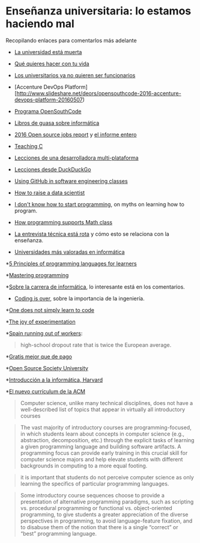 # Enseñanza universitaria: lo estamos haciendo mal

Recopilando enlaces para comentarlos más adelante

*
  [La universidad está muerta](https://lasindias.com/la-universidad-esta-muerta-y-no-va-a-resucitar?utm_content=buffer89f96&utm_medium=social&utm_source=facebook.com&utm_campaign=buffer)

*
  [Qué quieres hacer con tu vida](http://quequiereshacercontuvida.com/wp-content/uploads/2014/09/Informe-QQ.online.pdf)

*
  [Los universitarios ya no quieren ser funcionarios](http://www.elespanol.com/espana/20160504/122237798_0.html)

*
  [Accenture DevOps Platform][http://www.slideshare.net/deors/opensouthcode-2016-accenture-devops-platform-20160507)

* [Programa OpenSouthCode](http://www.opensouthcode.org/conference/opensouthcode2016/schedule) 

* [Libros de guasa sobre informática](http://imgur.com/gallery/vqUQ5)

*
  [2016 Open source jobs report](https://opensource.com/business/16/5/2016-open-source-jobs-report)
  y
  [el informe entero](http://go.linuxfoundation.org/download-2016-open-source-jobs-report) 


* [Teaching C](http://blog.regehr.org/archives/1393)

* [Lecciones de una desarrolladora multi-plataforma](https://opensource.com/business/16/5/oscon-interview-andreia-gaita?sc_cid=70160000000q68EAAQ)

* [Lecciones desde DuckDuckGo](https://opensource.com/business/16/5/duckduckgo?sc_cid=70160000000q68EAAQ)

*
  [Using GitHub in software engineering classes](https://speakerdeck.com/alexeyza/icse16-student-experiences-using-github-in-software-engineering-courses) 

*
  [How to raise a data scientist](http://www.datasciencecentral.com/profiles/blogs/how-to-raise-a-data-scientist-in-the-xbox-age) 

*
  [I don't know how to start programming](https://medium.com/@vaibhavtulsyan/i-dont-know-how-to-start-programming-614f5eeb31e8#.vugk90y3r),
  on myths on learning how to program. 

*
  [How programming supports Math class](https://www.edsurge.com/news/2016-05-31-how-programming-supports-math-class-not-the-other-way-around) 

*
  [La entrevista técnica está rota](https://medium.com/@CODE2040/real-talk-the-technical-interview-is-broken-b84b8375dccb#.n4x9c1vz8)
  y cómo esto se relaciona con la enseñanza. 

* [Universidades más valoradas en informática](http://www.elmundo.es/sociedad/2016/06/14/575ebec722601d8a678b45e3.html)

*[5 Principles of programming languages for learners](http://cacm.acm.org/blogs/blog-cacm/203554-five-principles-for-programming-languages-for-learners/fulltext#.V2AZWeD72WA.twitter)

*[Mastering programming](https://www.prod.facebook.com/notes/kent-beck/mastering-programming/1184427814923414?utm_content=buffer0c760&utm_medium=social&utm_source=linkedin.com&utm_campaign=buffer)

*[Sobre la carrera de informática](http://www.xataka.com/otros/lo-que-se-espera-un-estudiante-de-1o-de-informatica-y-lo-que-se-va-a-encontrar-en-realidad),
 lo interesante está en los comentarios. 

* [Coding is over](https://medium.com/@loorinm/coding-is-over-6d653abe8da8#.dw6uq7ojv), sobre la importancia de la ingeniería. 

*[One does not simply learn to code](https://medium.freecodecamp.com/one-does-not-simply-learn-to-code-f25bacdc5b62#.qp743vsqp)

*[The joy of experimentation](http://blog.cloud66.com/the-joy-of-experimentation-and-playfulness/?utm_content=buffer29603&utm_medium=social&utm_source=twitter.com&utm_campaign=buffer)

*[Spain running out of workers](http://www.bloomberg.com/news/articles/2016-07-01/spain-is-running-out-of-workers-with-almost-5-million-unemployed):

>high-school dropout rate that is twice the European average.

*[Gratis mejor que de pago](https://medium.freecodecamp.com/why-i-spent-110k-to-decide-not-to-go-to-school-7402e78c89ee#.uby3i6ts2)

*[Open Source Society University](https://github.com/open-source-society/computer-science)

*[Introducción a la informática, Harvard](https://www.edx.org/course/introduction-computer-science-harvardx-cs50x#!) 

*[El nuevo currículum de la ACM](https://www.acm.org/education/CS2013-final-report.pdf) 

> Computer science, unlike many technical disciplines, does not have a well-described list of
> topics that appear in virtually all introductory courses

>The vast majority of introductory courses are programming-focused, in which students learn
> about concepts in computer science (e.g., abstraction, decomposition, etc.) through the explicit
> tasks of learning a given programming language and building software artifacts. A programming
> focus can provide early training in this crucial skill for computer science majors and help elevate
> students with different backgrounds in computing to a more equal footing.

>it is important that students do not
> perceive computer science as only learning the specifics of particular programming languages.

> Some introductory course sequences
> choose to provide a presentation of alternative programming paradigms, such as scripting vs.
> procedural programming or functional vs. object-oriented programming, to give students a
> greater appreciation of the diverse perspectives in programming, to avoid language-feature
> fixation, and to disabuse them of the notion that there is a single “correct” or “best”
> programming language.

